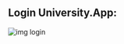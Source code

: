 ## Login University.App:
![img login](https://github.com/JimcostDev/practicas-css/blob/master/img/login-university.jpeg)